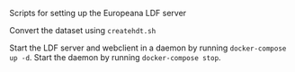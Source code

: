 Scripts for setting up the Europeana LDF server

Convert the dataset using `createhdt.sh`

Start the LDF server and webclient in a daemon by running `docker-compose up -d`.
Start the daemon by running `docker-compose stop`.

